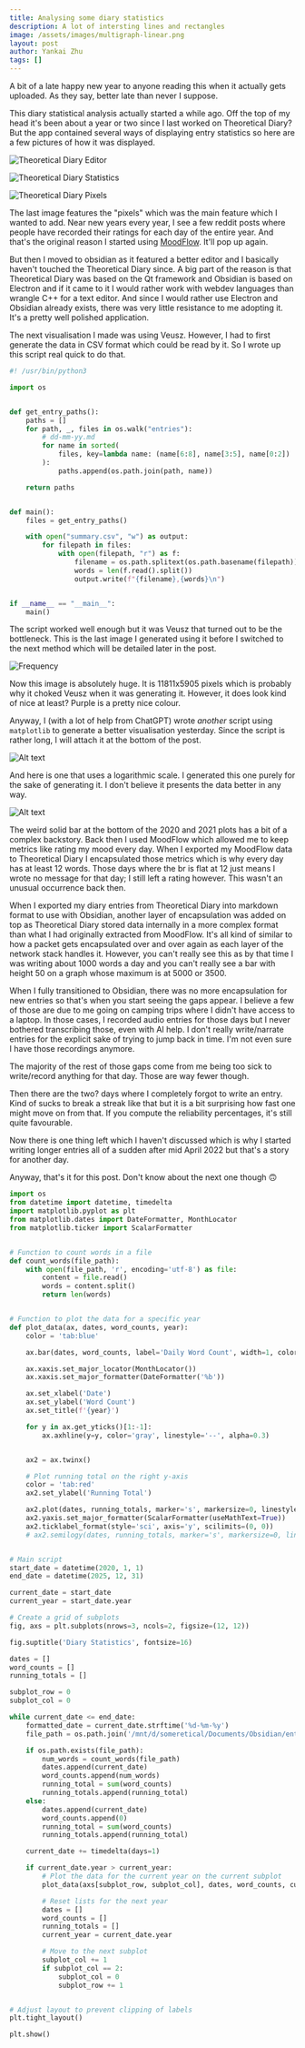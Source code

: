 ```yaml
---
title: Analysing some diary statistics
description: A lot of intersting lines and rectangles
image: /assets/images/multigraph-linear.png
layout: post
author: Yankai Zhu
tags: []
---
```


A bit of a late happy new year to anyone reading this when it actually gets uploaded. As they say, better late than never I suppose.

This diary statistical analysis actually started a while ago. Off the top of my head it's been about a year or two since I last worked on Theoretical Diary? But the app contained several ways of displaying entry statistics so here are a few pictures of how it was displayed. 

![Theoretical Diary Editor](/assets/images/editor.png "Theoretical Diary Editor")

![Theoretical Diary Statistics](/assets/images/statistics.png "Theoretical Diary Statistics")

![Theoretical Diary Pixels](/assets/images/pixels.png "Theoretical Diary Pixels")

The last image features the "pixels" which was the main feature which I wanted to add. Near new years every year, I see a few reddit posts where people have recorded their ratings for each day of the entire year. And that's the original reason I started using [MoodFlow](https://www.moodflow.co/). It'll pop up again.

But then I moved to obsidian as it featured a better editor and I basically haven't touched the Theoretical Diary since. A big part of the reason is that Theoretical Diary was based on the Qt framework and Obsidian is based on Electron and if it came to it I would rather work with webdev languages than wrangle C++ for a text editor. And since I would rather use Electron and Obsidian already exists, there was very little resistance to me adopting it. It's a pretty well polished application.

The next visualisation I made was using Veusz. However, I had to first generate the data in CSV format which could be read by it. So I wrote up this script real quick to do that.

```python
#! /usr/bin/python3

import os


def get_entry_paths():
    paths = []
    for path, _, files in os.walk("entries"):
        # dd-mm-yy.md
        for name in sorted(
            files, key=lambda name: (name[6:8], name[3:5], name[0:2])
        ):
            paths.append(os.path.join(path, name))

    return paths


def main():
    files = get_entry_paths()

    with open("summary.csv", "w") as output:
        for filepath in files:
            with open(filepath, "r") as f:
                filename = os.path.splitext(os.path.basename(filepath))[0]
                words = len(f.read().split())
                output.write(f"{filename},{words}\n")


if __name__ == "__main__":
    main()
```

The script worked well enough but it was Veusz that turned out to be the bottleneck. This is the last image I generated using it before I switched to the next method which will be detailed later in the post.

![Frequency](/assets/images/frequency.jpg)

Now this image is absolutely huge. It is 11811x5905 pixels which is probably why it choked Veusz when it was generating it. However, it does look kind of nice at least? Purple is a pretty nice colour.

Anyway, I (with a lot of help from ChatGPT) wrote *another* script using `matplotlib` to generate a better visualisation yesterday. Since the script is rather long, I will attach it at the bottom of the post.

![Alt text](/assets/images/multigraph-linear.png)

And here is one that uses a logarithmic scale. I generated this one purely for the sake of generating it. I don't believe it presents the data better in any way.

![Alt text](/assets/images/multigraph-log.png)

The weird solid bar at the bottom of the 2020 and 2021 plots has a bit of a complex backstory. Back then I used MoodFlow which allowed me to keep metrics like rating my mood every day. When I exported my MoodFlow data to Theoretical Diary I encapsulated those metrics which is why every day has at least 12 words. Those days where the br is flat at 12 just means I wrote no message for that day; I still left a rating however. This wasn't an unusual occurrence back then.

When I exported my diary entries from Theoretical Diary into markdown format to use with Obsidian, another layer of encapsulation was added on top as Theoretical Diary stored data internally in a more complex format than what I had originally extracted from MoodFlow. It's all kind of similar to how a packet gets encapsulated over and over again as each layer of the network stack handles it. However, you can't really see this as by that time I was writing about 1000 words a day and you can't really see a bar with height 50 on a graph whose maximum is at 5000 or 3500.

When I fully transitioned to Obsidian, there was no more encapsulation for new entries so that's when you start seeing the gaps appear. I believe a few of those are due to me going on camping trips where I didn't have access to a laptop. In those cases, I recorded audio entries for those days but I never bothered transcribing those, even with AI help. I don't really write/narrate entries for the explicit sake of trying to jump back in time. I'm not even sure I have those recordings anymore.

The majority of the rest of those gaps come from me being too sick to write/record anything for that day. Those are way fewer though. 

Then there are the two? days where I completely forgot to write an entry. Kind of sucks to break a streak like that but it is a bit surprising how fast one might move on from that. If you compute the reliability percentages, it's still quite favourable.

Now there is one thing left which I haven't discussed which is why I started writing longer entries all of a sudden after mid April 2022 but that's a story for another day.

Anyway, that's it for this post. Don't know about the next one though 🙃

```python
import os
from datetime import datetime, timedelta
import matplotlib.pyplot as plt
from matplotlib.dates import DateFormatter, MonthLocator
from matplotlib.ticker import ScalarFormatter


# Function to count words in a file
def count_words(file_path):
    with open(file_path, 'r', encoding='utf-8') as file:
        content = file.read()
        words = content.split()
        return len(words)


# Function to plot the data for a specific year
def plot_data(ax, dates, word_counts, year):
    color = 'tab:blue'

    ax.bar(dates, word_counts, label='Daily Word Count', width=1, color=color)

    ax.xaxis.set_major_locator(MonthLocator())
    ax.xaxis.set_major_formatter(DateFormatter('%b'))

    ax.set_xlabel('Date')
    ax.set_ylabel('Word Count')
    ax.set_title(f'{year}')

    for y in ax.get_yticks()[1:-1]:
        ax.axhline(y=y, color='gray', linestyle='--', alpha=0.3)


    ax2 = ax.twinx()

    # Plot running total on the right y-axis
    color = 'tab:red'
    ax2.set_ylabel('Running Total')

    ax2.plot(dates, running_totals, marker='s', markersize=0, linestyle='-', linewidth=0.5, color=color, label='Running Total')
    ax2.yaxis.set_major_formatter(ScalarFormatter(useMathText=True))
    ax2.ticklabel_format(style='sci', axis='y', scilimits=(0, 0))
    # ax2.semilogy(dates, running_totals, marker='s', markersize=0, linestyle='-', linewidth=0.5, color=color, label='Running Total')


# Main script
start_date = datetime(2020, 1, 1)
end_date = datetime(2025, 12, 31)

current_date = start_date
current_year = start_date.year

# Create a grid of subplots
fig, axs = plt.subplots(nrows=3, ncols=2, figsize=(12, 12))

fig.suptitle('Diary Statistics', fontsize=16)

dates = []
word_counts = []
running_totals = []

subplot_row = 0
subplot_col = 0

while current_date <= end_date:
    formatted_date = current_date.strftime('%d-%m-%y')
    file_path = os.path.join('/mnt/d/someretical/Documents/Obsidian/entries', f'{formatted_date}.md')

    if os.path.exists(file_path):
        num_words = count_words(file_path)
        dates.append(current_date)
        word_counts.append(num_words)
        running_total = sum(word_counts)
        running_totals.append(running_total)
    else:
        dates.append(current_date)
        word_counts.append(0)
        running_total = sum(word_counts)
        running_totals.append(running_total)

    current_date += timedelta(days=1)

    if current_date.year > current_year:
        # Plot the data for the current year on the current subplot
        plot_data(axs[subplot_row, subplot_col], dates, word_counts, current_year)

        # Reset lists for the next year
        dates = []
        word_counts = []
        running_totals = []
        current_year = current_date.year

        # Move to the next subplot
        subplot_col += 1
        if subplot_col == 2:
            subplot_col = 0
            subplot_row += 1


# Adjust layout to prevent clipping of labels
plt.tight_layout()

plt.show()
```